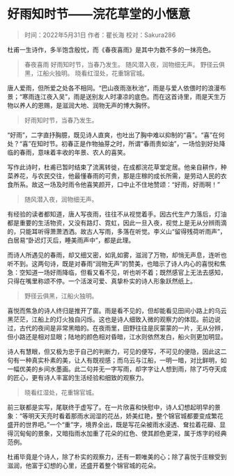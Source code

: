 
# 好雨知时节——浣花草堂的小惬意

> 时间：2022年5月31日
> 作者：瞿长海
> 校对：Sakura286

杜甫一生诗作，多半饱含殷忧，而《春夜喜雨》是其中为数不多的一抹亮色。

> 春夜喜雨
> 好雨知时节，当春乃发生。
> 随风潜入夜，润物细无声。
> 野径云俱黑，江船火独明。
> 晓看红湿处，花重锦官城。

唐人爱雨，但所爱之处各不相同。“巴山夜雨涨秋池”，雨是与爱人依偎时的浪漫布景；“寒雨连江夜入吴”，雨是送别友人时凄凉的底色。而在这首诗里，雨是天生万物以养人的恩赐，是滋润大地、润物无声的博大胸怀。

> 好雨知时节，当春乃发生。

“好雨”，二字直抒胸臆，既见诗人直爽，也吐出了胸中难以抑制的“喜”。“喜”在何处？“喜”在知时节。初春正是作物抽芽之时，所谓“春雨贵如油”，一场恰到好处降临的春雨，意味着丰收的年景、农人的喜笑。

写作此诗时，杜甫已暂时结束了流离转徙，在成都浣花草堂定居。他亲自耕作，种菜养花，与农民交往，他最懂春雨的可贵，那是庄稼的成长所需，是劳动人民的衣食所系。故这一场及时雨令他喜笑颜开，口中止不住地赞颂：“好雨，好雨啊！”

> 随风潜入夜，润物细无声。

有经验的读者都知道，唐人写夜雨，往往不从视觉着手。因古代生产力落后，灯油都是重要的生活物资，又没有路灯、霓虹，因此一旦入夜，视觉上是无从分辨雨滴的，只能耳听得萧萧洒洒。故古人写雨，多落在听觉。李义山“留得残荷听雨声”，白居易“卧迟灯灭后，睡美雨声中”，都是此理。

而诗人所遇见的春雨，却又细又密，如乳如雾，滋润了万物，却悄无声息，连听也听不到。这两句诗，既是对春雨“润物无声”的赞美，也暗示了诗人内心的喜悦和焦急：空知道一场好雨降临，但看又看不见，听也听不着；既然感官上无法去感知，只得在嘴里称颂不停。一个活泼可爱、真挚朴实的诗人形象跃然纸上。

> 野径云俱黑，江船火独明。

喜悦而焦急的诗人终归是推开了窗。雨是看不见的，但却能看见田间小路上的乌云黑茫茫，江船上的灯火独自闪烁。这也是诗人细致入微的观察力的体现。前边说过，古代的夜间是非常黑暗的。在夜雨里，田野往往是灰蒙蒙的一片，无从分辨，但小路还是相对显眼；陆地的颜色相对昏暗，江水则依然发白，船火则更加明显。

诗人有慧眼，但又极为忠于自己的判断力，可见的便写，不可见的便隐，因此这二句有一种真实朴素的美，让人有既视感；而乌云与江船，一明一暗，对比鲜明，如一幅优美的乡间水墨画。此二句并无一字写雨，却字字让人想到雨，除了巧夺天成的匠心，更有诗人丰富的生活经验和细致的观察力。

> 晓看红湿处，花重锦官城。

前三联都是实写，尾联终于虚写了。在一片欣喜和快慰中，诗人幻想起明早的景象：“等明天天亮时看着那雨水润湿的花丛，娇美红艳，整个锦官城都要变成繁花盛开的世界吧。”一个“重”字，境界全出，既是写花朵被雨水浸透、耷拉着花瓣、显得沉甸甸的景象，又暗指雨水加重了花朵的红色、使其颜色更深，属于炼字的经典范例。

杜甫毕竟是个诗人，除了朴实的观察力，还有一颗唯美的心；除了喜悦于庄稼受到滋润，他富于幻想的心里，还盛开着整个锦官城的花朵。
